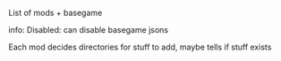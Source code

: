 List of mods + basegame

info: 
Disabled: can disable basegame jsons

Each mod decides directories for stuff to add, maybe tells if stuff exists

